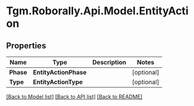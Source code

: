 
# Tgm.Roborally.Api.Model.EntityAction

## Properties

Name | Type | Description | Notes
------------ | ------------- | ------------- | -------------
**Phase** | **EntityActionPhase** |  | [optional] 
**Type** | **EntityActionType** |  | [optional] 

[[Back to Model list]](../README.md#documentation-for-models)
[[Back to API list]](../README.md#documentation-for-api-endpoints)
[[Back to README]](../README.md)

